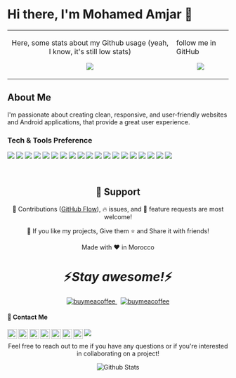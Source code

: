 

# Hi there, I'm Mohamed Amjar 👋
<table align="center" >
 <row>
  <td>
    <p align="center">Here, some stats about my Github usage (yeah, I know, it's still low stats)</p>
   <p align="center"><img src="https://github-readme-stats.vercel.app/api?username=amjarmed&show_icons=true&theme=radical"/> </p>
  </td>
  <td>
   <p> follow me in GitHub  </p>
 <p align="center"> <img src="https://github-readme-stats.vercel.app/api/top-langs/?username=amjarmed&layout=compact&theme=tokyonight"/> </p> </td>
 </row>
</table>




## About Me

 I'm passionate about creating clean, responsive, and user-friendly websites and Android applications, that provide a great user experience.

### Tech & Tools Preference

<p align="center">
  <!-- For more icons please follow  https://github.com/MikeCodesDotNET/ColoredBadges -->
<!--  https://ileriayo.github.io/markdown-badges/ -->

<img src = "https://img.shields.io/badge/-HTML5-E34F26?style=flat&logo=html5&logoColor=white"> <img src = "https://img.shields.io/badge/-CSS3-1572B6?style=flat&logo=css3&logoColor=white">
<img src="https://img.shields.io/badge/-Bootstrap-563D7C?style=flat&logo=bootstrap&logoColor=white">
<img src="https://img.shields.io/badge/-JavaScript-eed718?style=flat&logo=javascript&logoColor=ffffff">
<img src="https://img.shields.io/badge/-Sass-cc6699?style=flat&logo=sass&logoColor=ffffff">
<img src="https://img.shields.io/badge/-React-000000?style=flat&logo=react&logoColor=00c8ff">
<img src="https://img.shields.io/badge/-MongoDB-4DB33D?style=flat&logo=mongodb&logoColor=FFFFFF">
<img src="https://img.shields.io/badge/-GraphQL-e535ab?style=flat&logo=graphql&logoColor=FFFFFF">
<img src="https://img.shields.io/badge/-MySQL-F29111?style=flat&logo=mysql&logoColor=FFFFFF">
<img src="https://img.shields.io/badge/-Express.js-787878?style=flat">
<img src="https://img.shields.io/badge/-Node.js-3C873A?style=flat&logo=Node.js&logoColor=white">
<img src="https://img.shields.io/badge/-Firebase-FFA611?style=flat&logo=firebase&logoColor=FFFFFF">
<img src="http://img.shields.io/badge/-Google%20Cloud%20Platform-4285F4?style=flat&logo=google%20cloud&logoColor=white">
<img src="https://img.shields.io/badge/-Progressive Web Apps-5A0FC8?style=flat">
<img src="http://img.shields.io/badge/-Git-F1502F?style=flat&logo=git&logoColor=FFFFFF">
<img src="http://img.shields.io/badge/-Github-000000?style=flat&logo=github&logoColor=FFFFFF">
<img src="http://img.shields.io/badge/-VS%20Code-007ACC?style=flat&logo=visual%20studio%20code&logoColor=white">
<img src="http://img.shields.io/badge/-Heroku-430098?style=flat&logo=heroku&logoColor=white">
<img src="http://img.shields.io/badge/-Vercel-black?style=flat&logo=vercel&logoColor=white">

</p> 




<br />

<h2 align="center">🤝 Support</h2>

<p align="center">🎀 Contributions (<a href="https://guides.github.com/introduction/flow" title="GitHub flow">GitHub Flow</a>), 🔥 issues, and 🥮 feature requests are most welcome!</p>

<p align="center">💙 If you like my projects, Give them ⭐ and Share it with friends!</p>
</p>

<p align="center">Made with ❤️ in Morocco</p>

<p align="center"> <h1 align='center'>⚡️<i>Stay awesome!</i>⚡️</h1> </p>
<p align="center">
 <a href="https://www.buymeacoffee.com/amjarmed" style="vertical-align:top; margin:4px">
  <img src="https://www.buymeacoffee.com/assets/img/custom_images/orange_img.png" alt="buymeacoffee" > 

   <a href="https://www.paypal.com/cgi-bin/webscr?cmd=_s-xclick&hosted_button_id=9V8PY22DDXMVC" style="vertical-align:top; margin:4px">
  <img src="https://www.paypalobjects.com/en_US/i/btn/btn_subscribe_LG.gif" alt="buymeacoffee" /> 
 </a> 

</p>
<h4 align="start"> 📨 Contact Me </h4>
<p align="center"> 
<a href="https://twitter.com/amjarmed">
  <img align="left" alt="Mohamed Amjar| Twitter" width="22px" src="https://cdn.jsdelivr.net/npm/simple-icons@v3/icons/twitter.svg" />
</a>
<a href="https://www.linkedin.com/in/amjarmed/">
  <img align="left" alt="Linkedin" width="22px" src="https://cdn.jsdelivr.net/npm/simple-icons@v3/icons/linkedin.svg" />
</a>
<a href="https://t.me/amjarmed">
  <img align="left" alt="Telegram" width="22px" src="https://cdn.jsdelivr.net/npm/simple-icons@v3/icons/telegram.svg" />
</a>
<a href="https://www.instagram.com/amjarmed/">
  <img align="left" alt="Instagram" width="22px" src="https://cdn.jsdelivr.net/npm/simple-icons@v3/icons/instagram.svg" />
</a>
<a href="https://www.reddit.com/user/amjarmed/">
  <img align="left" alt=" Reddit" width="22px" src="https://cdn.jsdelivr.net/npm/simple-icons@v3/icons/reddit.svg" />
</a>
<a href="https://leetcode.com/amjarmed/">
  <img align="left" alt="Leetcode" width="22px" src="https://cdn.jsdelivr.net/npm/simple-icons@v3/icons/leetcode.svg" />
</a>
<a href="https://www.codechef.com/users/amjarmed">
  <img align="left" alt=" Codechef" width="22px" src="https://cdn.jsdelivr.net/npm/simple-icons@v3/icons/codechef.svg" />
</a>

![](https://visitor-badge.glitch.me/badge?page_id=8bithemant.8bithemant)


</p>
<p align="center">
Feel free to reach out to me if you have any questions or if you're interested in collaborating on a project!
</p>




<p align="center">
        <img src="https://raw.githubusercontent.com/mayhemantt/mayhemantt/Update/svg/Bottom.svg" alt="Github Stats" />
</p>
